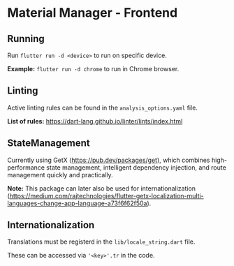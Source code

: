 # Material Manager - Frontend

## Running

Run `flutter run -d <device>` to run on specific device.

**Example:** `flutter run -d chrome` to run in Chrome browser.


## Linting

Active linting rules can be found in the `analysis_options.yaml` file.

**List of rules:** https://dart-lang.github.io/linter/lints/index.html


## StateManagement

Currently using GetX (https://pub.dev/packages/get), which combines high-performance state management, intelligent dependency injection, and route management quickly and practically.

**Note:** This package can later also be used for internationalization (https://medium.com/rajtechnologies/flutter-getx-localization-multi-languages-change-app-language-a73f6f62f50a).


## Internationalization

Translations must be registerd in the `lib/locale_string.dart` file.

These can  be accessed via `'<key>'.tr` in the code.

